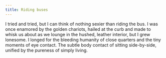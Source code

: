 ```yaml
---
title: Riding buses
---
```


I tried and tried, but I can think of nothing sexier than riding the bus. I was once enamored by the golden chariots, hailed at the curb and made to whisk us about as we lounge in the hushed, leather interior, but I grew lonesome. I longed for the bleeding humanity of close quarters and the tiny moments of eye contact. The subtle body contact of sitting side-by-side, unified by the pureness of simply living.